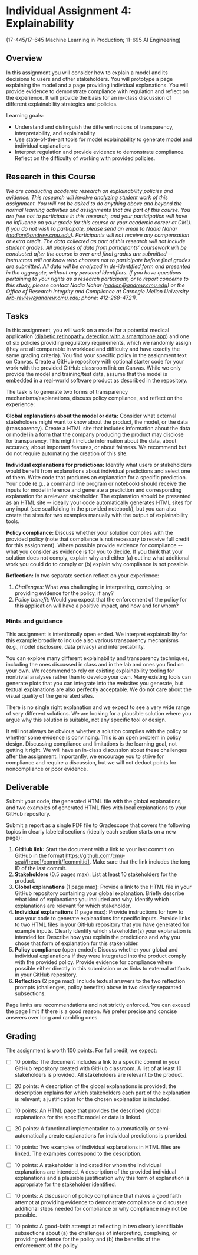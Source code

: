 # Individual Assignment 4: Explainability

(17-445/17-645 Machine Learning in Production; 11-695 AI Engineering)

## Overview

In this assignment you will consider how to explain a model and its decisions to users and other stakeholders. You will prototype a page explaining the model and a page providing individual explanations. You will provide evidence to demonstrate compliance with regulation and reflect on the experience. It will provide the basis for an in-class discussion of different explainability strategies and policies.

Learning goals:

* Understand and distinguish the different notions of transparency, interpretability, and explainability
* Use state-of-the-art tools for model explainability to generate model and individual explanations
* Interpret regulation and provide evidence to demonstrate compliance. Reflect on the difficulty of working with provided policies.

## Research in this Course

*We are conducting academic research on explainability policies and evidence. This research will involve analyzing student work of this assignment. You will not be asked to do anything above and beyond the normal learning activities and assignments that are part of this course. You are free not to participate in this research, and your participation will have no influence on your grade for this course or your academic career at CMU. If you do not wish to participate, please send an email to Nadia Nahar ([nadian@andrew.cmu.edu](mailto:nadian@andrew.cmu.edu)). Participants will not receive any compensation or extra credit. The data collected as part of this research will not include student grades. All analyses of data from participants’ coursework will be conducted after the course is over and final grades are submitted -- instructors will not know who chooses not to participate before final grades are submitted. All data will be analyzed in de-identified form and presented in the aggregate, without any personal identifiers. If you have questions pertaining to your rights as a research participant, or to report concerns to this study, please contact Nadia Nahar ([nadian@andrew.cmu.edu](mailto:nadian@andrew.cmu.edu)) or the Office of Research Integrity and Compliance at Carnegie Mellon University ([irb-review@andrew.cmu.edu](mailto:irb-review@andrew.cmu.edu); phone: 412-268-4721).*

## Tasks

In this assignment, you will work on a model for a potential medical application ([diabetic retinopathy detection with a smartphone app](https://github.com/cmu-seai/diabetic-retinopathy)) and one of six policies providing regulatory requirements, which we randomly assign (they are all comparable in workload and difficulty and have exactly the same grading criteria). You find your specific policy in the assignment text on Canvas. Create a GitHub repository with optional starter code for your work with the provided GitHub classroom link on Canvas. While we only provide the model and training/test data, assume that the model is embedded in a real-world software product as described in the repository. 

The task is to generate two forms of transparency mechanisms/explanations, discuss policy compliance, and reflect on the experience:

**Global explanations about the model or data:** Consider what external stakeholders might want to know about the product, the model, or the data (transparency). Create a HTML site that includes information about the data or model in a form that the company producing the product may disclose for transparency. This might include information about the data, about accuracy, about important features, or about fairness. We recommend but do not require automating the creation of this site.

**Individual explanations for predictions:** Identify what users or stakeholders would benefit from explanations about individual predictions and select one of them. Write code that produces an explanation for a specific prediction. Your code (e.g., a command line program or notebook) should receive the inputs for model inference and generate a prediction and corresponding explanation for a relevant stakeholder. The explanation should be presented as an HTML site -- ideally your code automatically generates HTML sites for any input (see scaffolding in the provided notebook), but you can also create the sites for two examples manually with the output of explainability tools.

**Policy compliance:** Discuss whether your solution complies with the provided policy (note that compliance is not necessary to receive full credit for this assignment). Where possible provide evidence for compliance -- what you consider as evidence is for you to decide. If you think that your solution does not comply, explain why and either (a) outline what additional work you could do to comply or (b) explain why compliance is not possible. 

**Reflection:** In two separate section reflect on your experience:

1. *Challenges:* What was challenging in interpreting, complying, or providing evidence for the policy, if any?
2. *Policy benefit:* Would you expect that the enforcement of the policy for this application will have a positive impact, and how and for whom?



### Hints and guidance

This assignment is intentionally open ended. We interpret explainability for this example broadly to include also various transparency mechanisms (e.g., model disclosure, data privacy) and interpretability.

You can explore many different explainability and transparency techniques, including the ones discussed in class and in the lab and ones you find on your own. We recommend to rely on existing explainability tooling for nontrivial analyses rather than to develop your own. Many existing tools can generate plots that you can integrate into the websites you generate, but textual explanations are also perfectly acceptable. We do not care about the visual quality of the generated sites.

There is no single right explanation and we expect to see a very wide range of very different solutions. We are looking for a plausible solution where you argue why this solution is suitable, not any specific tool or design. 

It will not always be obvious whether a solution complies with the policy or whether some evidence is convincing. This is an open problem in policy design. Discussing compliance and limitations is the learning goal, not getting it right. We will have an in-class discussion about these challenges after the assignment. Importantly, we encourage you to strive for compliance and require a discussion, but we will not deduct points for noncompliance or poor evidence.







## Deliverable

Submit your code, the generated HTML file with the global explanations, and two examples of generated HTML files with local explanations to your GitHub repository.

Submit a report as a single PDF file to Gradescope that covers the following topics in clearly labeled sections (ideally each section starts on a new page):

1. **GitHub link:** Start the document with a link to your last commit on GitHub in the format https://github.com/cmu-seai/[repo]/commit/[commitid]. Make sure that the link includes the long ID of the last commit.
1. **Stakeholders** (0.5 pages max): List at least 10 stakeholders for the product.
2. **Global explanations** (1 page max): Provide a link to the HTML file in your GitHub repository containing your global explanation. Briefly describe what kind of explanations you included and why. Identify which explanations are relevant for which stakeholder.
3. **Individual explanations** (1 page max): Provide instructions for how to use your code to generate explanations for specific inputs. Provide links to two HTML files in your GitHub repository that you have generated for example inputs. Clearly identify which stakeholder(s) your explanation is intended for. Describe how you explain the predictions and why you chose that form of explanation for this stakeholder.
4. **Policy compliance** (open ended): Discuss whether your global and individual explanations if they were integrated into the product comply with the provided policy. Provide evidence for compliance where possible either directly in this submission or as links to external artifacts in your GitHub repository.
5. **Reflection** (2 page max): Include textual answers to the two reflection prompts (challenges, policy benefits) above in two clearly separated subsections. 


Page limits are recommendations and not strictly enforced. You can exceed the page limit if there is a good reason. We prefer precise and concise answers over long and rambling ones.

## Grading

The assignment is worth 100 points. For full credit, we expect:

* [ ] 10 points: The document includes a link to a specific commit in your GitHub repository created with GitHub classroom. A list of at least 10 stakeholders is provided. All stakeholders are relevant to the product.
* [ ] 20 points: A description of the global explanations is provided; the description explains for which stakeholders each part of the explanation is relevant; a justification for the chosen explanation is included.
* [ ] 10 points: An HTML page that provides the described global explanations for the specific model or data is linked.
* [ ] 20 points: A functional implementation to automatically or semi-automatically create explanations for individual predictions is provided. 
* [ ] 10 points: Two examples of individual explanations in HTML files are linked. The examples correspond to the description.
* [ ] 10 points: A stakeholder is indicated for whom the individual explanations are intended. A description of the provided individual explanations and a plausible justification why this form of explanation is appropriate for the stakeholder identified. 
* [ ] 10 points: A discussion of policy compliance that makes a good faith attempt at providing evidence to demonstrate compliance or discusses additional steps needed for compliance or why compliance may not be possible.
* [ ] 10 points: A good-faith attempt at reflecting in two clearly identifiable subsections about (a) the challenges of interpreting, complying, or providing evidence for the policy and (b) the benefits of the enforcement of the policy.


